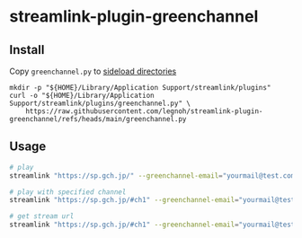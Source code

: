 # streamlink-plugin-greenchannel

## Install

Copy `greenchannel.py` to [sideload directories](https://streamlink.github.io/cli/plugin-sideloading.html)

```
mkdir -p "${HOME}/Library/Application Support/streamlink/plugins"
curl -o "${HOME}/Library/Application Support/streamlink/plugins/greenchannel.py" \
    https://raw.githubusercontent.com/legnoh/streamlink-plugin-greenchannel/refs/heads/main/greenchannel.py
```

## Usage

```sh
# play
streamlink "https://sp.gch.jp/" --greenchannel-email="yourmail@test.com" --greenchannel-password="XXX..." best

# play with specified channel
streamlink "https://sp.gch.jp/#ch1" --greenchannel-email="yourmail@test.com" --greenchannel-password="XXX..." best

# get stream url
streamlink "https://sp.gch.jp/#ch1" --greenchannel-email="yourmail@test.com" --greenchannel-password="XXX..." best --stream-url
```
